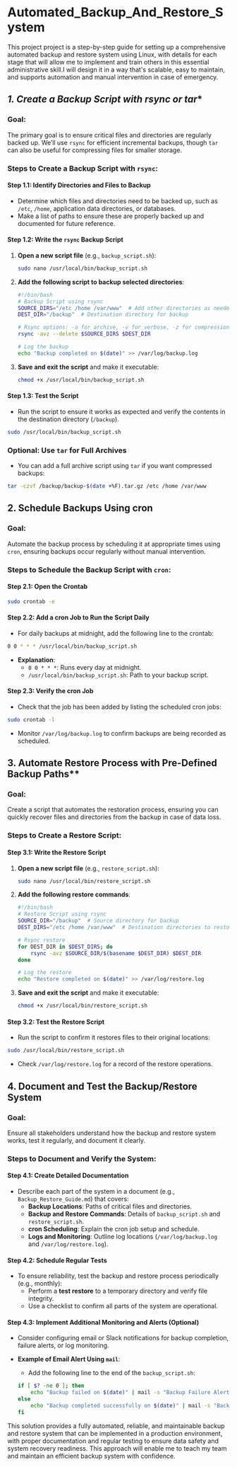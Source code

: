 # Automated_Backup_And_Restore_System
This project project is a step-by-step guide for setting up a comprehensive automated backup and restore system using Linux, with details for each stage that will allow me to implement and train others in this essential administrative skill.I will design it in a way that's scalable, easy to maintain, and supports automation and manual intervention in case of emergency.


## *1. Create a Backup Script with rsync or tar**

### Goal:
The primary goal is to ensure critical files and directories are regularly backed up. We’ll use `rsync` for efficient incremental backups, though `tar` can also be useful for compressing files for smaller storage.

### **Steps to Create a Backup Script with `rsync`:**

#### **Step 1.1**: Identify Directories and Files to Backup
   - Determine which files and directories need to be backed up, such as `/etc`, `/home`, application data directories, or databases.
   - Make a list of paths to ensure these are properly backed up and documented for future reference.

#### **Step 1.2**: Write the `rsync` Backup Script
1. **Open a new script file** (e.g., `backup_script.sh`):
   ```bash
   sudo nano /usr/local/bin/backup_script.sh
   ```

2. **Add the following script to backup selected directories**:
   ```bash
   #!/bin/bash
   # Backup Script using rsync
   SOURCE_DIRS="/etc /home /var/www"  # Add other directories as needed
   DEST_DIR="/backup"  # Destination directory for backup

   # Rsync options: -a for archive, -v for verbose, -z for compression, and --delete to sync deletions
   rsync -avz --delete $SOURCE_DIRS $DEST_DIR

   # Log the backup
   echo "Backup completed on $(date)" >> /var/log/backup.log
   ```

3. **Save and exit the script** and make it executable:
   ```bash
   chmod +x /usr/local/bin/backup_script.sh
   ```

#### **Step 1.3**: Test the Script
   - Run the script to ensure it works as expected and verify the contents in the destination directory (`/backup`).
   ```bash
   sudo /usr/local/bin/backup_script.sh
   ```

### Optional: Use `tar` for Full Archives
   - You can add a full archive script using `tar` if you want compressed backups:
   ```bash
   tar -czvf /backup/backup-$(date +%F).tar.gz /etc /home /var/www
   ```

## **2. Schedule Backups Using cron**

### Goal:
Automate the backup process by scheduling it at appropriate times using `cron`, ensuring backups occur regularly without manual intervention.

### **Steps to Schedule the Backup Script with `cron`:**

#### **Step 2.1**: Open the Crontab
   ```bash
   sudo crontab -e
   ```

#### **Step 2.2**: Add a cron Job to Run the Script Daily
   - For daily backups at midnight, add the following line to the crontab:
   ```bash
   0 0 * * * /usr/local/bin/backup_script.sh
   ```

   - **Explanation**:
     - `0 0 * * *`: Runs every day at midnight.
     - `/usr/local/bin/backup_script.sh`: Path to your backup script.

#### Step 2.3: Verify the cron Job
   - Check that the job has been added by listing the scheduled cron jobs:
   ```bash
   sudo crontab -l
   ```

   - Monitor `/var/log/backup.log` to confirm backups are being recorded as scheduled.


## 3. Automate Restore Process with Pre-Defined Backup Paths**

### Goal:
Create a script that automates the restoration process, ensuring you can quickly recover files and directories from the backup in case of data loss.

### **Steps to Create a Restore Script:**

#### **Step 3.1**: Write the Restore Script
1. **Open a new script file** (e.g., `restore_script.sh`):
   ```bash
   sudo nano /usr/local/bin/restore_script.sh
   ```

2. **Add the following restore commands**:
   ```bash
   #!/bin/bash
   # Restore Script using rsync
   SOURCE_DIR="/backup"  # Source directory for backup
   DEST_DIRS="/etc /home /var/www"  # Destination directories to restore

   # Rsync restore
   for DEST_DIR in $DEST_DIRS; do
       rsync -avz $SOURCE_DIR/$(basename $DEST_DIR) $DEST_DIR
   done

   # Log the restore
   echo "Restore completed on $(date)" >> /var/log/restore.log
   ```

3. **Save and exit the script** and make it executable:
   ```bash
   chmod +x /usr/local/bin/restore_script.sh
   ```

#### **Step 3.2**: Test the Restore Script
   - Run the script to confirm it restores files to their original locations:
   ```bash
   sudo /usr/local/bin/restore_script.sh
   ```

   - Check `/var/log/restore.log` for a record of the restore operations.


## **4. Document and Test the Backup/Restore System**

### Goal:
Ensure all stakeholders understand how the backup and restore system works, test it regularly, and document it clearly.

### **Steps to Document and Verify the System:**

#### **Step 4.1**: Create Detailed Documentation
   - Describe each part of the system in a document (e.g., `Backup_Restore_Guide.md`) that covers:
     - **Backup Locations**: Paths of critical files and directories.
     - **Backup and Restore Commands**: Details of `backup_script.sh` and `restore_script.sh`.
     - **cron Scheduling**: Explain the cron job setup and schedule.
     - **Logs and Monitoring**: Outline log locations (`/var/log/backup.log` and `/var/log/restore.log`).

#### **Step 4.2**: Schedule Regular Tests
   - To ensure reliability, test the backup and restore process periodically (e.g., monthly):
     - Perform a **test restore** to a temporary directory and verify file integrity.
     - Use a checklist to confirm all parts of the system are operational.

#### **Step 4.3**: Implement Additional Monitoring and Alerts (Optional)
   - Consider configuring email or Slack notifications for backup completion, failure alerts, or log monitoring.

   - **Example of Email Alert Using `mail`**:
     - Add the following line to the end of the `backup_script.sh`:
     ```bash
     if [ $? -ne 0 ]; then
         echo "Backup failed on $(date)" | mail -s "Backup Failure Alert" your-email@example.com
     else
         echo "Backup completed successfully on $(date)" | mail -s "Backup Success Notification" your-email@example.com
     fi
     ```

This solution provides a fully automated, reliable, and maintainable backup and restore system that can be implemented in a production environment, with proper documentation and regular testing to ensure data safety and system recovery readiness. This approach will enable me to teach my team and maintain an efficient backup system with confidence.
